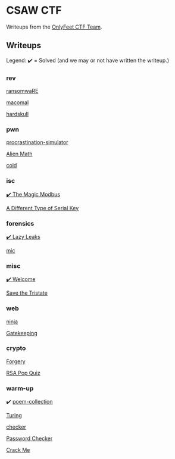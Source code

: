 # CSAW CTF

Writeups from the [OnlyFeet CTF Team](https://ctftime.org/team/144644).

## Writeups

Legend: ✔️ = Solved (and we may or not have written the writeup.)

### rev

[ransomwaRE](./ransomware/)

[macomal](./macomal/)

[hardskull](./hardskull/)

### pwn

[procrastination-simulator](./procrastination-simulator/)

[Alien Math](./alien-math/)

[cold](./cold/)

### isc

[✔️ The Magic Modbus](./the-magic-modbus/)

[A Different Type of Serial Key](./a-different-type-of-serial-key/)

### forensics

[✔️ Lazy Leaks](./lazy-leaks/)

[mic](./mic/)

### misc

[✔️ Welcome](./welcome/)

[Save the Tristate](./save-the-tristate/)

### web

[ninja](./ninja/)

[Gatekeeping](./gatekeeping/)

### crypto

[Forgery](./forgery/)

[RSA Pop Quiz](./rsa-pop-quiz/)

### warm-up

✔️ [poem-collection](./poem-collection/)

[Turing](./turing/)

[checker](./Checker/)

[Password Checker](./password-checker/)

[Crack Me](./check-me/)
